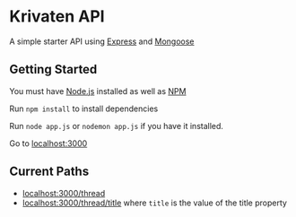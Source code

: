Krivaten API
============

A simple starter API using [Express](http://expressjs.com/) and [Mongoose](http://mongoosejs.com/)

## Getting Started
You must have [Node.js](http://nodejs.org/) installed as well as [NPM](https://npmjs.org/)

Run `npm install` to install dependencies

Run `node app.js` or `nodemon app.js` if you have it installed.

Go to [localhost:3000](http://localhost:3000)

## Current Paths

* [localhost:3000/thread](http://localhost:3000/thread)
* [localhost:3000/thread/title](http://localhost:3000/thread/title) where `title` is the value of the title property